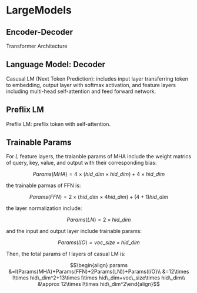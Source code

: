# LargeModels

## Encoder-Decoder
Transformer Architecture

## Language Model: Decoder
Casusal LM (Next Token Prediction): includes input layer transferring token to embedding, output layer with softmax activation, and feature layers including multi-head self-attention and feed forward network.

## Preflix LM
Preflix LM: preflix token with self-attention.

## Trainable Params
For $L$ feature layers, the traianble params of MHA include the weight matrics of query, key, value, and output with their corresponding bias:
```math
Params(MHA)=4\times(hid\_dim\times hid\_dim)+4\times hid\_dim
```
the trainable parmas of FFN is:
```math
Params(FFN)=2\times(hid\_dim\times4hid\_dim)+(4+1)hid\_dim
```
the layer normalization include:
```math
Params(LN)=2\times hid\_dim
```
and the input and output layer include trainable params:
```math
Params(I/O)=voc\_size\times hid\_dim
```
Then, the total params of $l$ layers of casual LM is:
```math
\begin{align}
params
&=l(Params(MHA)+Params(FFN)+2Params(LN))+Params(I/O)\\
&=12\times l\times hid\_dim^2+13\times l\times hid\_dim+voc\_size\times hid\_dim\\
&\approx 12\times l\times hid\_dim^2\end{align}
```
